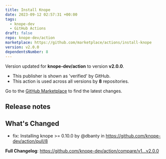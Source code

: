 ```yaml
---
title: Install Knope
date: 2023-09-12 02:57:31 +00:00
tags:
  - knope-dev
  - GitHub Actions
draft: false
repo: knope-dev/action
marketplace: https://github.com/marketplace/actions/install-knope
version: v2.0.0
dependentsNumber: 8
---
```



Version updated for **knope-dev/action** to version **v2.0.0**.
- This publisher is shown as 'verified' by GitHub.
- This action is used across all versions by **8** repositories.

Go to the [GitHub Marketplace](https://github.com/marketplace/actions/install-knope) to find the latest changes.

## Release notes

## What's Changed
* fix: Installing knope >= 0.10.0 by @dbanty in https://github.com/knope-dev/action/pull/8


**Full Changelog**: https://github.com/knope-dev/action/compare/v1...v2.0.0
